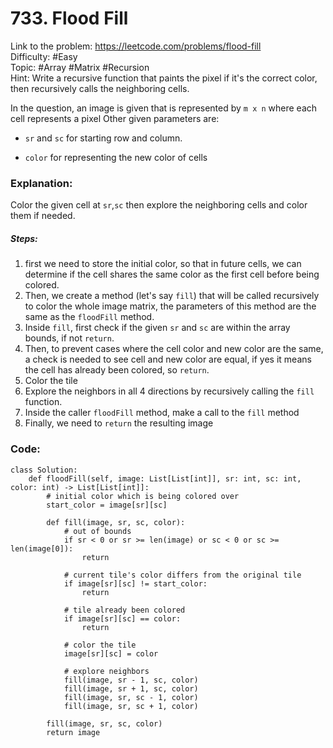 # 733. Flood Fill

Link to the problem: https://leetcode.com/problems/flood-fill  
Difficulty: #Easy  
Topic: #Array #Matrix #Recursion  
Hint: Write a recursive function that paints the pixel if it's the correct color, then recursively calls the neighboring cells.

In the question, an image is given that is represented by `m x n` where each cell represents a pixel
Other given parameters are:

- `sr` and `sc` for starting row and column.

* `color` for representing the new color of cells

### Explanation:

Color the given cell at `sr`,`sc` then explore the neighboring cells and color them if needed.

##### Steps:

1. first we need to store the initial color, so that in future cells, we can determine if the cell shares the same color as the first cell before being colored.
2. Then, we create a method (let's say `fill`) that will be called recursively to color the whole image matrix, the parameters of this method are the same as the `floodFill` method.
3. Inside `fill`, first check if the given `sr` and `sc` are within the array bounds, if not `return`.
4. Then, to prevent cases where the cell color and new color are the same, a check is needed to see cell and new color are equal, if yes it means the cell has already been colored, so `return`.
5. Color the tile
6. Explore the neighbors in all 4 directions by recursively calling the `fill` function.
7. Inside the caller `floodFill` method, make a call to the `fill` method
8. Finally, we need to `return` the resulting image

### Code:

```
class Solution:
    def floodFill(self, image: List[List[int]], sr: int, sc: int, color: int) -> List[List[int]]:
        # initial color which is being colored over
        start_color = image[sr][sc]

        def fill(image, sr, sc, color):
            # out of bounds
            if sr < 0 or sr >= len(image) or sc < 0 or sc >= len(image[0]):
                return

            # current tile's color differs from the original tile
            if image[sr][sc] != start_color:
                return

            # tile already been colored
            if image[sr][sc] == color:
                return

            # color the tile
            image[sr][sc] = color

            # explore neighbors
            fill(image, sr - 1, sc, color)
            fill(image, sr + 1, sc, color)
            fill(image, sr, sc - 1, color)
            fill(image, sr, sc + 1, color)

        fill(image, sr, sc, color)
        return image
```
